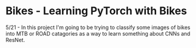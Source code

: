 # Bikes - Learning PyTorch with Bikes
5/21 - In this project I'm going to be trying to classify some images of bikes into MTB or ROAD catagories as a way to learn something about CNNs and ResNet. 

